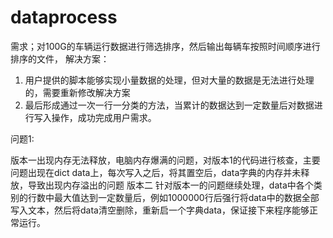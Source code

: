 # dataprocess

需求；对100G的车辆运行数据进行筛选排序，然后输出每辆车按照时间顺序进行排序的文件，
解决方案：
1. 用户提供的脚本能够实现小量数据的处理，但对大量的数据是无法进行处理的，需要重新修改解决方案
2. 最后形成通过一次一行一分类的方法，当累计的数据达到一定数量后对数据进行写入操作，成功完成用户需求。


问题1:

版本一出现内存无法释放，电脑内存爆满的问题，对版本1的代码进行核查，主要问题出现在dict data上，每次写入之后，将其置空后，data字典的内存并未释放，导致出现内存溢出的问题
版本二 针对版本一的问题继续处理，data中各个类别的行数中最大值达到一定数量后，例如1000000行后强行将data中的数据全部写入文本，然后将data清空删除，重新启一个字典data，保证接下来程序能够正常运行。
